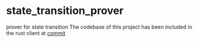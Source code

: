 # state_transition_prover
prover for state transition
The codebase of this project has been included in the rust client at [commit](https://github.com/Cypher-Zer0x/rust-client/commit/279429606f8a73400977c24ceb0daf286fe066e0)
